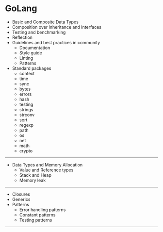 # GoLang

* Basic and Composite Data Types
* Composition over Inheritance and Interfaces
* Testing and benchmarking
* Reflection
* Guidelines and best practices in community
  * Documentation
  * Style guide
  * Linting
  * Patterns
* Standard packages
  * context
  * time
  * sync
  * bytes
  * errors
  * hash
  * testing
  * strings
  * strconv
  * sort
  * regexp
  * path
  * os
  * net
  * math
  * crypto

___

* Data Types and Memory Allocation
  * Value and Reference types
  * Stack and Heap
  * Memory leak

___

* Closures
* Generics
* Patterns
  * Error handling patterns
  * Constant patterns
  * Testing patterns

___
